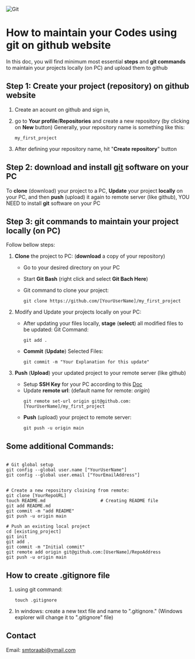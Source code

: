 ![Git](https://img.shields.io/badge/git-%23F05033.svg?style=for-the-badge&logo=git&logoColor=white)

# How to maintain your Codes using **git** on **github** website

In this doc, you will find minimum most essential **steps** and **git commands** to maintain your projects locally (on PC) and upload them to github

## Step 1: Create your project (repository) on github website

1. Create an acount on github and sign in, 

2. go to **Your profile**/**Repositories** and create a new repository (by clicking on **New** button)
	Generally, your repository name is something like this:
	
	```my_first_project```

3. After defining your repository name, hit "**Create repository**" button

## Step 2: download and install [git](https://git-scm.com/downloads) software on your PC

To **clone** (download) your project to a PC, **Update** your project **locally** on your PC, and then **push** (upload) it again to remote server (like github), YOU NEED to install **git** software on your PC
	

## Step 3: git commands to maintain your project locally (on PC)

Follow bellow steps:

1. **Clone** the project to PC: (**download** a copy of your repository)
	
	* Go to your desired directory on your PC
	* Start **Git Bash** (right click and select **Git Bach Here**)
	* Git command to clone your project:
	
		```git 
		git clone https://github.com/[YourUserName]/my_first_project
		```
		
2. Modify and Update your projects locally on your PC:

    * After updating your files locally, **stage** (**select**) all modified files to be updated:
	Git Command:
		```
		git add .
		```
    * **Commit** (**Update**) Selected Files:
		```
		git commit -m "Your Explanation for this update" 
		```
3. **Push** (**Upload**) your updated project to your remote server (like github)

	* Setup **SSH Key** for your PC according to this [Doc](https://docs.github.com/en/github/authenticating-to-github/connecting-to-github-with-ssh/adding-a-new-ssh-key-to-your-github-account)
	* Update **remote url**: (default name for remote: *origin*)
		```
		git remote set-url origin git@github.com:[YourUserName]/my_first_project
		```
	* **Push** (upload) your project to remote server:
		```
		git push -u origin main
		```





## Some additional Commands:

```

# Git global setup
git config --global user.name ["YourUserName"]
git config --global user.email ["YourEmailAddress"]


# Create a new repository cloining from remote:
git clone [YourRepoURL]
touch README.md                     # Creating README file
git add README.md
git commit -m "add README"
git push -u origin main

# Push an existing local project
cd [existing_project]
git init
git add .
git commit -m "Initial commit"
git remote add origin git@github.com:[UserName]/RepoAddress
git push -u origin main
```

## How to create .gitignore file

1. using git command:
	``` 
	touch .gitignore
	```
2. In windows:
	create a new text file and name to ".gitignore." (Windows explorer will change it to ".gitignore" file)


## Contact

Email: smtoraabi@ymail.com

